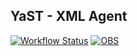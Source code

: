 ## YaST - XML Agent

[![Workflow Status](https://github.com/yast/yast-xml/workflows/CI/badge.svg?branch=master)](
https://github.com/yast/yast-xml/actions?query=branch%3Amaster)
[![OBS](https://github.com/yast/yast-xml/actions/workflows/submit.yml/badge.svg)](https://github.com/yast/yast-xml/actions/workflows/submit.yml)
